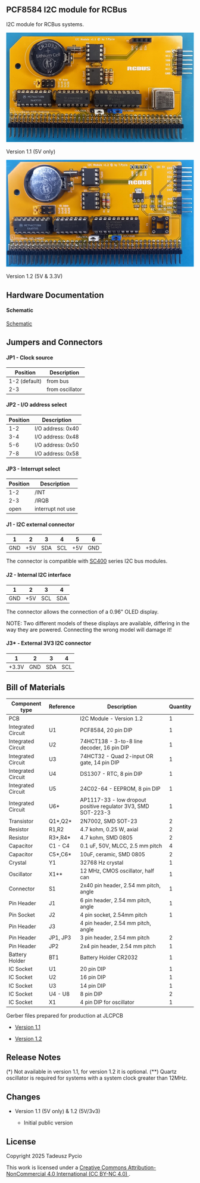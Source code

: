 ## PCF8584 I2C module for RCBus

I2C module for RCBus systems.

![populated board](I2C11.jpg)

Version 1.1 (5V only)



![populated board](I2C12.jpg)

Version 1.2 (5V & 3.3V)

## Hardware Documentation

#### Schematic

[Schematic](Schematic.pdf)

## Jumpers and Connectors

#### JP1 - Clock source

| Position      | Description     |
| ------------- | --------------- |
| 1-2 (default) | from bus        |
| 2-3           | from oscillator |

#### JP2 -  I/O address select

| Position | Description       |
| -------- | ----------------- |
| 1-2      | I/O address: 0x40 |
| 3-4      | I/O address: 0x48 |
| 5-6      | I/O address: 0x50 |
| 7-8      | I/O address: 0x58 |

#### JP3 - Interrupt select

| Position | Description       |
| -------- | ----------------- |
| 1-2      | /INT              |
| 2-3      | /IRQB             |
| open     | interrupt not use |

#### J1 - I2C external connector

| 1   | 2   | 3   | 4   | 5   | 6   |
| --- | --- | --- | --- | --- | --- |
| GND | +5V | SDA | SCL | +5V | GND |

The connector is compatible with [SC400](https://smallcomputercentral.com/i2c-bus-modules/) series I2C bus modules.

#### J2 - Internal I2C interface

| 1   | 2   | 3   | 4   |
| --- | --- | --- | --- |
| GND | +5V | SCL | SDA |

The connector allows the connection of a 0.96" OLED display.

NOTE: Two different models of these displays are available, differing in the way they are powered. Connecting the wrong model will damage it!

#### J3* - External 3V3 I2C connector

| 1     | 2   | 3   | 4   |
| ----- | --- | --- | --- |
| +3.3V | GND | SDA | SCL |

## Bill of Materials

| Component type     | Reference | Description                                                   | Quantity |
| ------------------ | --------- | ------------------------------------------------------------- | -------- |
| PCB                |           | I2C Module - Version 1.2                                      | 1        |
| Integrated Circuit | U1        | PCF8584, 20 pin DIP                                           | 1        |
| Integrated Circuit | U2        | 74HCT138 - 3-to-8 line decoder, 16 pin DIP                    | 1        |
| Integrated Circuit | U3        | 74HCT32 - Quad 2-input OR gate, 14 pin DIP                    | 1        |
| Integrated Circuit | U4        | DS1307 - RTC, 8 pin DIP                                       | 1        |
| Integrated Circuit | U5        | 24C02-64 - EEPROM, 8 pin DIP                                  | 1        |
| Integrated Circuit | U6*       | AP1117-33 - low dropout positive regulator 3V3, SMD SOT-223-3 | 1        |
| Transistor         | Q1*,Q2*   | 2N7002, SMD SOT-23                                            | 2        |
| Resistor           | R1,R2     | 4.7 kohm, 0.25 W, axial                                       | 2        |
| Resistor           | R3*,R4*   | 4.7 kohm, SMD 0805                                            | 2        |
| Capacitor          | C1 - C4   | 0.1 uF, 50V, MLCC, 2.5 mm pitch                               | 4        |
| Capacitor          | C5*,C6*   | 10uF, ceramic, SMD 0805                                       | 2        |
| Crystal            | Y1        | 32768 Hz crystal                                              | 1        |
| Oscillator         | X1**      | 12 MHz, CMOS oscillator, half can                             | 1        |
| Connector          | S1        | 2x40 pin header, 2.54 mm pitch, angle                         | 1        |
| Pin Header         | J1        | 6 pin header, 2.54 mm pitch, angle                            | 1        |
| Pin Socket         | J2        | 4 pin socket, 2.54mm pitch                                    | 1        |
| Pin Header         | J3        | 4 pin header, 2.54 mm pitch, angle                            |          |
| Pin Header         | JP1, JP3  | 3 pin header, 2.54 mm pitch                                   | 2        |
| Pin Header         | JP2       | 2x4 pin header, 2.54 mm pitch                                 | 1        |
| Battery Holder     | BT1       | Battery Holder CR2032                                         | 1        |
| IC Socket          | U1        | 20 pin DIP                                                    | 1        |
| IC Socket          | U2        | 16 pin DIP                                                    | 1        |
| IC Socket          | U3        | 14 pin DIP                                                    | 1        |
| IC Socket          | U4 - U8   | 8 pin DIP                                                     | 2        |
| IC Socket          | X1        | 4 pin DIP for oscillator                                      | 1        |

Gerber files prepared for production at JLCPCB

* [Version 1.1](RTCMem11.zip)

* [Version 1.2](RTCMem12.zip)

## Release Notes

(*) Not available in version 1.1, for version 1.2 it is optional.
(**) Quartz oscillator is required for systems with a system clock greater than 12MHz.

## Changes

* Version 1.1 (5V only) & 1.2 (5V/3v3)
  
  * Initial public version

## License

Copyright 2025 Tadeusz Pycio

This work is licensed under a [Creative Commons Attribution-NonCommercial 4.0 International (CC BY-NC 4.0) ](https://creativecommons.org/licenses/by-nc/4.0/).
